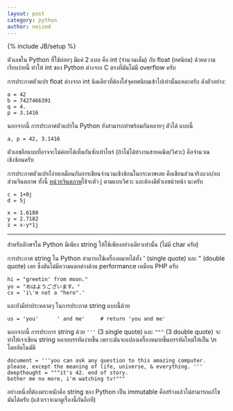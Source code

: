 ```yaml
---
layout: post
category: python
author: neizod
---
```

{% include JB/setup %}

ตัวเลขใน Python ที่ใช้บ่อยๆ มีแค่ 2 แบบ คือ int (จำนวนเต็ม) กับ float (ทศนิยม) ด้วยความเรียบง่ายนี้ ทำให้ int ของ Python ต่างจาก C ตรงที่มันไม่มี overflow ครับ

การประกาศตัวแปร float ต่างจาก int นิดเดียวที่ต้องใส่จุดทศนิยมเข้าไปเท่านั้นแหละครับ ดังตัวอย่าง:

    a = 42
    b = 7427466391
    q = 4.
    p = 3.1416

นอกจากนี้ การประกาศตัวแปรใน Python ยังสามารถทำพร้อมกันหลายๆ ตัวได้ แบบนี้

    a, p = 42, 3.1416

ตัวเลขอีกแบบที่อาจจะไม่ค่อยได้เห็นกันซักเท่าไหร่ (ถ้าไม่ได้ทำงานสายคณิต/วิศวะ) คือจำนวณเชิงซ้อนครับ

การประกาศตัวแปรก็ง่ายเหมือนกับการเขียนจำนวนเชิงซ้อนในกระดาษเลย คือเขียนส่วนจริงบวก/ลบส่วนจินตภาพ ทั้งนี้ [หน่วยจินตภาพ](http://en.wikipedia.org/wiki/Imaginary_unit)ใช้จะตัว j ตามแบบวิศวะ และต้องมีตัวเลขนำหน้า นะครับ

    c = 1+0j
    d = 5j

    x = 1.6180
    y = 2.7182
    z = x-y*1j

---

สำหรับอักษรใน Python มีเพียง string ให้ใช้เพียงอย่างเดียวเท่านั้น (ไม่มี char ครับ)

การประกาศ string ใน Python สามารถใช้เครื่องหมายได้ทั้ง ' (single quote) และ " (double quote) เลย ซึ่งมันไม่มีความแตกต่างด้าน performance เหมือน PHP ครับ

    hi = "greetin' from moon."
    yo = "おはようございます。"
    cx = 'i\'m not a "hero".'

และยังมีท่าประหลาดๆ ในการประกาศ string แบบนี้ด้วย

    us = 'you'      ' and me'     # return 'you and me'

นอกจากนี้ การประการ string ด้วย `'''` (3 single quote) และ `"""` (3 double quote) จะทำให้เราเขียน string หลายบรรทัดง่ายขึ้น เพราะมันจะแปลงเครื่องหมายขึ้นบรรทัดใหม่ให้เป็น \n โดยอัตโนมัติ

    document = '''you can ask any question to this amazing computer.
    please, except the meaning of life, universe, & everything. '''
    deepthought = """it's 42. end of story.
    bother me no more, i'm watching tv!"""

อย่างหนึ่งที่ต้องตระหนักคือ string ของ Python เป็น immutable คือสร้างแล้วไม่สามารถแก้ไขมันได้ครับ (แล้วเราจะมาดูเรื่องนี้กันอีกที)
